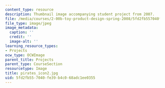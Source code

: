 ```yaml
---
content_type: resource
description: Thumbnail image accompanying student project from 2007.
file: /media/courses/2-00b-toy-product-design-spring-2008/5fd2fb557040fe39b4c068adc1ee0355_pirates_icon2.jpg
file_type: image/jpeg
image_metadata:
  caption: ''
  credit: ''
  image-alt: ''
learning_resource_types:
- Projects
ocw_type: OCWImage
parent_title: Projects
parent_type: CourseSection
resourcetype: Image
title: pirates_icon2.jpg
uid: 5fd2fb55-7040-fe39-b4c0-68adc1ee0355
---
```

